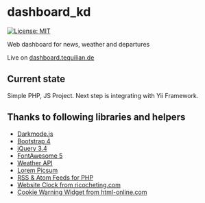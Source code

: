 # dashboard_kd
[![License: MIT](https://img.shields.io/badge/License-MIT-yellow.svg)](https://opensource.org/licenses/MIT)

Web dashboard for news, weather and departures

Live on [dashboard.tequilian.de](http://dashboard.tequilian.de/dashboard.php)

## Current state
Simple PHP, JS Project.
Next step is integrating with Yii Framework.

## Thanks to following libraries and helpers
- [Darkmode.js](https://darkmodejs.learn.uno/)
- [Bootstrap 4](https://getbootstrap.com/)
- [jQuery 3.4](https://jquery.com/)
- [FontAwesome 5](https://fontawesome.com/)
- [Weather API](https://www.weatherapi.com/)
- [Lorem Picsum](https://picsum.photos/)
- [RSS & Atom Feeds for PHP](https://github.com/dg/rss-php)
- [Website Clock from ricocheting.com](https://www.ricocheting.com/code/javascript/html-generator/date-time-clock)
- [Cookie Warning Widget from html-online.com](https://html-online.com/articles/cookie-warning-widget-with-javascript/)